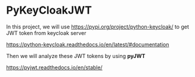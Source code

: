 # PyKeyCloakJWT

In this project, we will use https://pypi.org/project/python-keycloak/ to get JWT token from keycloak server

https://python-keycloak.readthedocs.io/en/latest/#documentation

Then we will analyze these JWT tokens by using **pyJWT**

https://pyjwt.readthedocs.io/en/stable/
